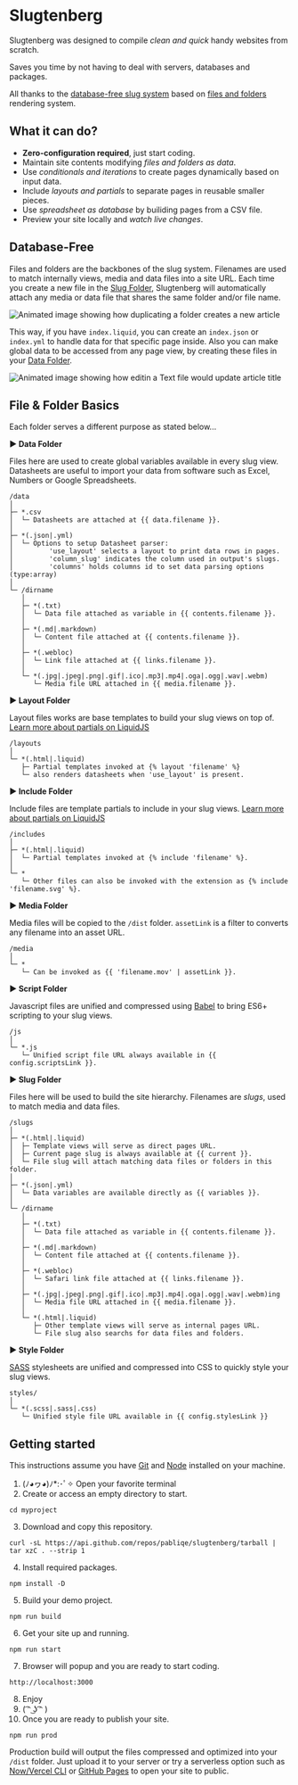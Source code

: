 # Slugtenberg
Slugtenberg was designed to compile _clean and quick_ handy websites from scratch.

Saves you time by not having to deal with servers, databases and packages.

All thanks to the [database-free slug system](#database-free) based on [files and folders](#file--folder-basics) rendering system.

## What it can do?
* **Zero-configuration required**, just start coding.
* Maintain site contents modifying _files and folders as data_.
* Use _conditionals and iterations_ to create pages dynamically based on input data.
* Include _layouts and partials_ to separate pages in reusable smaller pieces. 
* Use _spreadsheet as database_ by builiding pages from a CSV file.
* Preview your site locally and _watch live changes_.

## Database-Free

Files and folders are the backbones of the slug system. Filenames are used to match internally views, media and data files into a site URL. Each time you create a new file in the [Slug Folder](#file--folder-basics), Slugtenberg will automatically attach any media or data file that shares the same folder and/or file name.

![Animated image showing how duplicating a folder creates a new article](https://www.dropbox.com/s/3egsya7fpc6ym3v/folders.gif?raw=1)

This way, if you have `index.liquid`, you can create an `index.json` or `index.yml` to handle data for that specific page inside. Also you can make global data to be accessed from any page view, by creating these files in your [Data Folder](#file--folder-basics).

![Animated image showing how editin a Text file would update article title](https://www.dropbox.com/s/pfwdevz0ywpcxz9/contents.gif?raw=1)

## File & Folder Basics

Each folder serves a different purpose as stated below...

**▶︎ Data Folder**

Files here are used to create global variables available in every slug view.
Datasheets are useful to import your data from software such as Excel, Numbers or Google Spreadsheets.

```
/data
│
├─ *.csv
│  └─ Datasheets are attached at {{ data.filename }}.
│
├─ *(.json|.yml)
│  └─ Options to setup Datasheet parser:
│         'use_layout' selects a layout to print data rows in pages.
│         'column_slug' indicates the column used in output's slugs.
│         'columns' holds columns id to set data parsing options (type:array)
│
└─ /dirname
   │
   ├─ *(.txt)
   │  └─ Data file attached as variable in {{ contents.filename }}.
   │
   ├─ *(.md|.markdown) 
   │  └─ Content file attached at {{ contents.filename }}.
   │
   ├─ *(.webloc)
   │  └─ Link file attached at {{ links.filename }}.
   │
   └─ *(.jpg|.jpeg|.png|.gif|.ico|.mp3|.mp4|.oga|.ogg|.wav|.webm)
      └─ Media file URL attached in {{ media.filename }}.
```

**▶︎ Layout Folder**

Layout files works are base templates to build your slug views on top of. [Learn more about partials on LiquidJS](https://liquidjs.com/tutorials/partials-and-layouts.html)

```
/layouts
│
└─ *(.html|.liquid)
   ├─ Partial templates invoked at {% layout 'filename' %}
   └─ also renders datasheets when 'use_layout' is present.
```

**▶︎ Include Folder**

Include files are template partials to include in your slug views. [Learn more about partials on LiquidJS](https://liquidjs.com/tutorials/partials-and-layouts.html)

```
/includes
│
├─ *(.html|.liquid)
│  └─ Partial templates invoked at {% include 'filename' %}.
│
└─ *
   └─ Other files can also be invoked with the extension as {% include 'filename.svg' %}.
```

**▶︎ Media Folder**

Media files will be copied to the `/dist` folder. `assetLink` is a filter to converts any filename into an asset URL.

```
/media
│
└─ *
   └─ Can be invoked as {{ 'filename.mov' | assetLink }}.
```

**▶︎ Script Folder**

Javascript files are unified and compressed using [Babel](https://babeljs.io/) to bring ES6+ scripting to your slug views.

```
/js
│
└─ *.js
   └─ Unified script file URL always available in {{ config.scriptsLink }}.
```

**▶︎ Slug Folder**

Files here will be used to build the site hierarchy. Filenames are _slugs_, used to match media and data files.

```
/slugs
│
├─ *(.html|.liquid) 
│  ├─ Template views will serve as direct pages URL.
│  ├─ Current page slug is always available at {{ current }}.
│  └─ File slug will attach matching data files or folders in this folder.
│
├─ *(.json|.yml)
│  └─ Data variables are available directly as {{ variables }}.
│
└─ /dirname
   │
   ├─ *(.txt)
   │  └─ Data file attached as variable in {{ contents.filename }}.
   │
   ├─ *(.md|.markdown) 
   │  └─ Content file attached at {{ contents.filename }}.
   │
   ├─ *(.webloc)
   │  └─ Safari link file attached at {{ links.filename }}.
   │
   ├─ *(.jpg|.jpeg|.png|.gif|.ico|.mp3|.mp4|.oga|.ogg|.wav|.webm)ing
   │  └─ Media file URL attached in {{ media.filename }}.
   │  
   └─ *(.html|.liquid) 
      ├─ Other template views will serve as internal pages URL.
      └─ File slug also searchs for data files and folders.
```

**▶︎ Style Folder**

[SASS](https://sass-lang.com/guide) stylesheets are unified and compressed into CSS to quickly style your slug views.

```
styles/
│
└─ *(.scss|.sass|.css)
   └─ Unified style file URL available in {{ config.stylesLink }}
```

## Getting started
This instructions assume you have [Git](https://git-scm.com/book/en/v2/Getting-Started-Installing-Git) and [Node](https://nodejs.org/es/download/) installed on your machine.

1. (ﾉ◕ヮ◕)ﾉ*:･ﾟ✧ Open your favorite terminal
2. Create or access an empty directory to start.
```
cd myproject
```
3. Download and copy this repository.
```
curl -sL https://api.github.com/repos/pabliqe/slugtenberg/tarball | tar xzC . --strip 1
```
4. Install required packages.
```
npm install -D
```
5. Build your demo project.
```
npm run build
```
6. Get your site up and running.
```
npm run start
```
7. Browser will popup and you are ready to start coding.
```
http://localhost:3000
```
8. Enjoy
9. ( ͡ᵔ ͜ʖ ͡ᵔ )
10. Once you are ready to publish your site.
```
npm run prod
```

Production build will output the files compressed and optimized into your `/dist` folder. Just upload it to your server or try a serverless option such as [Now/Vercel CLI](https://vercel.com/docs/cli#getting-started) or [GitHub Pages](https://pages.github.com/) to open your site to public.
